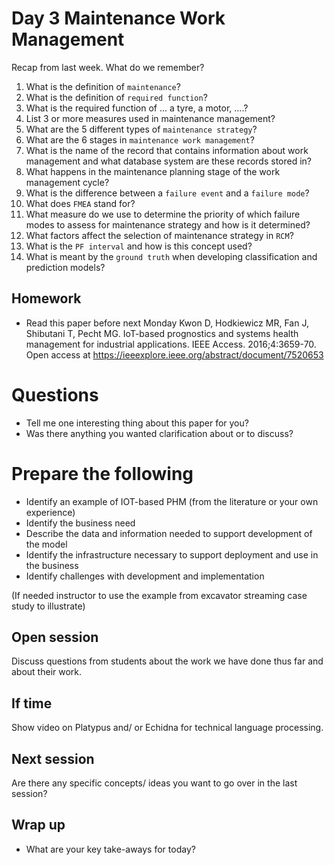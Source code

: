 # Day 3 Maintenance Work Management

Recap from last week. What do we remember?

1. What is the definition of `maintenance`?
2.  What is the definition of `required function`?
3. What is the required function of ... a tyre, a motor, ....?
4. List 3 or more measures used in maintenance management?
5. What are the 5 different types of `maintenance strategy`?
6. What are the 6 stages in `maintenance work management`?
7. What is the name of the record that contains information about work management and what database system are these records stored in?
8. What happens in the maintenance planning stage of the work management cycle?
9. What is the difference between a `failure event` and a `failure mode`?
10. What does `FMEA` stand for?
11. What measure do we use to determine the priority of which failure modes to assess for maintenance strategy and how is it determined?
12. What factors affect the selection of maintenance strategy in `RCM`?
13. What is the `PF interval` and how is this concept used?
14. What is meant by the `ground truth` when developing classification and prediction models?


## Homework
* Read this paper before next Monday
Kwon D, Hodkiewicz MR, Fan J, Shibutani T, Pecht MG. IoT-based prognostics and systems health management for industrial applications. IEEE Access. 2016;4:3659-70.
Open access at https://ieeexplore.ieee.org/abstract/document/7520653 

# Questions
* Tell me one interesting thing about this paper for you?
* Was there anything you wanted clarification about or to discuss?


# Prepare the following
* Identify an example of IOT-based PHM (from the literature or your own experience)
* Identify the business need
* Describe the data and information needed to support development of the model
* Identify the infrastructure necessary to support deployment and use in the business
* Identify challenges with development and implementation

(If needed instructor to use the example from excavator streaming case study to illustrate)

## Open session

Discuss questions from students about the work we have done thus far and about their work.

## If time

Show video on Platypus and/ or Echidna for technical language processing.

## Next session

Are there any specific concepts/ ideas you want to go over in the last session?

## Wrap up

* What are your key take-aways for today?